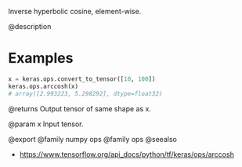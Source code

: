 Inverse hyperbolic cosine, element-wise.

@description

# Examples
```python
x = keras.ops.convert_to_tensor([10, 100])
keras.ops.arccosh(x)
# array([2.993223, 5.298292], dtype=float32)
```

@returns
Output tensor of same shape as x.

@param x
Input tensor.

@export
@family numpy ops
@family ops
@seealso
+ <https://www.tensorflow.org/api_docs/python/tf/keras/ops/arccosh>
